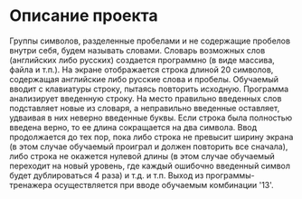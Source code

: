 # Описание проекта
Группы символов, разделенные пробелами и не содержащие пробелов внутри себя, будем называть словами.
Словарь возможных слов (английских либо русских) создается программно (в виде массива, файла и т.п.). 
На экране отображается строка длиной 20 символов, содержащая английские либо русские слова и пробелы.
Обучаемый вводит с клавиатуры строку, пытаясь повторить исходную. Программа анализирует введенную строку.
На место правильно введенных слов подставляет новые из словаря, а неправильно введенные оставляет, удваивая в них неверно введенные буквы. 
Если строка была полностью введена верно, то ее длина сокращается на два символа.
Ввод продолжается до тех пор, пока либо строка не превысит ширину экрана (в этом случае обучаемый проиграл и должен повторить все сначала),
либо строка не окажется нулевой длины (в этом случае обучаемый переходит на новый уровень, где каждый ошибочно введенный символ будет дублироваться 4 раза) и т.д. и т.п.
Выход из программы-тренажера осуществляется при вводе обучаемым комбинации '13'.

